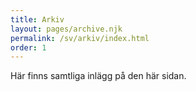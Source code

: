 ```yaml
---
title: Arkiv
layout: pages/archive.njk
permalink: /sv/arkiv/index.html
order: 1
---
```


Här finns samtliga inlägg på den här sidan.
